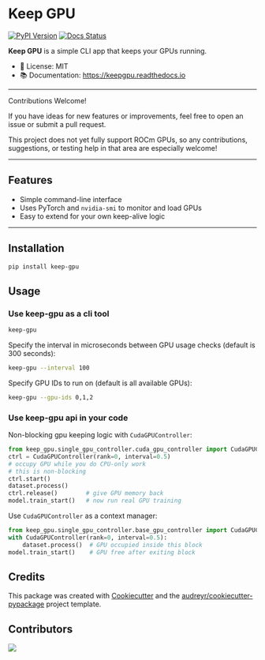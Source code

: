# Keep GPU

[![PyPI Version](https://img.shields.io/pypi/v/keep-gpu.svg)](https://pypi.python.org/pypi/keep-gpu)
[![Docs Status](https://readthedocs.org/projects/keepgpu/badge/?version=latest)](https://keepgpu.readthedocs.io/en/latest/?version=latest)

**Keep GPU** is a simple CLI app that keeps your GPUs running.

- 🧾 License: MIT
- 📚 Documentation: https://keepgpu.readthedocs.io

---

Contributions Welcome!

If you have ideas for new features or improvements, feel free to open an issue or submit a pull request.

This project does not yet fully support ROCm GPUs, so any contributions, suggestions, or testing help in that area are especially welcome!

---

## Features

- Simple command-line interface
- Uses PyTorch and `nvidia-smi` to monitor and load GPUs
- Easy to extend for your own keep-alive logic

---

## Installation

```bash
pip install keep-gpu
```

## Usage

### Use keep-gpu as a cli tool

```bash
keep-gpu
```

Specify the interval in microseconds between GPU usage checks (default is 300 seconds):
```bash
keep-gpu --interval 100
```

Specify GPU IDs to run on (default is all available GPUs):
```bash
keep-gpu --gpu-ids 0,1,2
```

### Use keep-gpu api in your code

Non-blocking gpu keeping logic with `CudaGPUController`:
```python
from keep_gpu.single_gpu_controller.cuda_gpu_controller import CudaGPUController
ctrl = CudaGPUController(rank=0, interval=0.5)
# occupy GPU while you do CPU-only work
# this is non-blocking
ctrl.start()
dataset.process()
ctrl.release()        # give GPU memory back
model.train_start()   # now run real GPU training
```

Use `CudaGPUController` as a context manager:
```python
from keep_gpu.single_gpu_controller.base_gpu_controller import CudaGPUController
with CudaGPUController(rank=0, interval=0.5):
    dataset.process()  # GPU occupied inside this block
model.train_start()    # GPU free after exiting block
```

## Credits

This package was created with [Cookiecutter](https://github.com/audreyr/cookiecutter) and the [audreyr/cookiecutter-pypackage](https://github.com/audreyr/cookiecutter-pypackage) project template.

## Contributors

<!-- google-doc-style-ignore -->
<a href="https://github.com/Wangmerlyn/KeepGPU/graphs/contributors">
  <img src="https://contrib.rocks/image?repo=Wangmerlyn/KeepGPU" />
</a>
<!-- google-doc-style-resume -->
